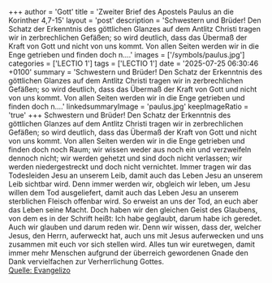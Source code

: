 +++
author = 'Gott'
title = 'Zweiter Brief des Apostels Paulus an die Korinther 4,7-15'
layout = 'post'
description = 'Schwestern und Brüder! Den Schatz der Erkenntnis des göttlichen Glanzes auf dem Antlitz Christi tragen wir in zerbrechlichen Gefäßen; so wird deutlich, dass das Übermaß der Kraft von Gott und nicht von uns kommt. Von allen Seiten werden wir in die Enge getrieben und finden doch n....'
images = ['/symbols/paulus.jpg']
categories = ['LECTIO 1']
tags = ['LECTIO 1']
date = '2025-07-25 06:30:46 +0100'
summary = 'Schwestern und Brüder! Den Schatz der Erkenntnis des göttlichen Glanzes auf dem Antlitz Christi tragen wir in zerbrechlichen Gefäßen; so wird deutlich, dass das Übermaß der Kraft von Gott und nicht von uns kommt. Von allen Seiten werden wir in die Enge getrieben und finden doch n....'
linkedsummaryImage = 'paulus.jpg'
keepImageRatio = 'true'
+++
Schwestern und Brüder! Den Schatz der Erkenntnis des göttlichen Glanzes auf dem Antlitz Christi tragen wir in zerbrechlichen Gefäßen; so wird deutlich, dass das Übermaß der Kraft von Gott und nicht von uns kommt.
Von allen Seiten werden wir in die Enge getrieben und finden doch noch Raum; wir wissen weder aus noch ein und verzweifeln dennoch nicht;
wir werden gehetzt und sind doch nicht verlassen; wir werden niedergestreckt und doch nicht vernichtet.<!--more-->
Immer tragen wir das Todesleiden Jesu an unserem Leib, damit auch das Leben Jesu an unserem Leib sichtbar wird.
Denn immer werden wir, obgleich wir leben, um Jesu willen dem Tod ausgeliefert, damit auch das Leben Jesu an unserem sterblichen Fleisch offenbar wird.
So erweist an uns der Tod, an euch aber das Leben seine Macht.
Doch haben wir den gleichen Geist des Glaubens, von dem es in der Schrift heißt: Ich habe geglaubt, darum habe ich geredet. Auch wir glauben und darum reden wir.
Denn wir wissen, dass der, welcher Jesus, den Herrn, auferweckt hat, auch uns mit Jesus auferwecken und uns zusammen mit euch vor sich stellen wird.
Alles tun wir euretwegen, damit immer mehr Menschen aufgrund der überreich gewordenen Gnade den Dank vervielfachen zur Verherrlichung Gottes.<br> [Quelle: Evangelizo](https://evangeliumtagfuertag.org/DE/gospel)